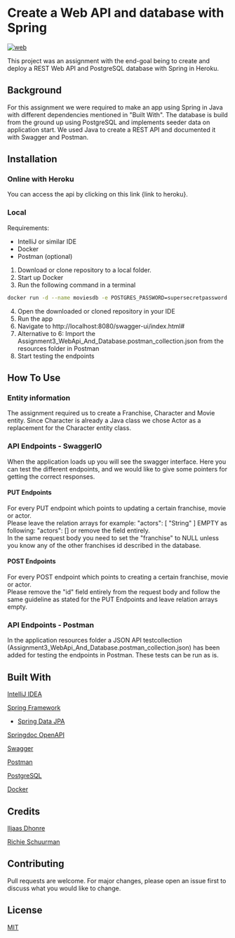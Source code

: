 # Create a Web API and database with Spring
[![web](https://img.shields.io/static/v1?logo=heroku&message=Online&label=Heroku&color=430098)](https://spring-web-api-assignment.herokuapp.com/swagger-ui/index.html)

This project was an assignment with the end-goal being to create and deploy a REST Web API and PostgreSQL database with Spring in Heroku.

## Background
For this assignment we were required to make an app using Spring in Java with different dependencies mentioned in "Built With".
The database is build from the ground up using PostgreSQL and implements seeder data on application start. We used Java to create a REST API and documented it with Swagger and Postman.

## Installation

### Online with Heroku
You can access the api by clicking on this link {link to heroku}.

### Local

Requirements:
 - IntelliJ or similar IDE
 - Docker
 - Postman (optional)

1. Download or clone repository to a local folder.
2. Start up Docker 
3. Run the following command in a terminal

```bash
docker run -d --name moviesdb -e POSTGRES_PASSWORD=supersecretpassword -e POSTGRES_DB=moviedb -p 5432:5432 postgres:14-alpine
```

4. Open the downloaded or cloned repository in your IDE
5. Run the app
6. Navigate to http://localhost:8080/swagger-ui/index.html#
7. Alternative to 6: 
Import the Assignment3_WebApi_And_Database.postman_collection.json from the resources folder in Postman
8. Start testing the endpoints

## How To Use

### Entity information
The assignment required us to create a Franchise, Character and Movie entity. Since Character is already a Java class we chose Actor as a replacement for the Character entity class.

### API Endpoints - SwaggerIO
When the application loads up you will see the swagger interface. Here you can test the different endpoints, and we would like to give some pointers for getting the correct responses.

#### PUT Endpoints
For every PUT endpoint which points to updating a certain franchise, movie or actor. <br />
Please leave the relation arrays for example: "actors": [  "String" ] EMPTY as following: "actors": [] or remove the field entirely. <br />
In the same request body you need to set the "franchise" to NULL unless you know any of the other franchises id described in the database.

#### POST Endpoints
For every POST endpoint which points to creating a certain franchise, movie or actor. <br />
Please remove the "id" field entirely from the request body and follow the same guideline as stated for the PUT Endpoints and leave relation arrays empty.

### API Endpoints - Postman
In the application resources folder a JSON API testcollection (Assignment3_WebApi_And_Database.postman_collection.json) has been added for testing the endpoints in Postman. These tests can be run as is.

## Built With
[IntelliJ IDEA](https://www.jetbrains.com/idea/)

[Spring Framework](https://spring.io/)
 - [Spring Data JPA](https://spring.io/projects/spring-data-jpa)

[Springdoc OpenAPI](https://springdoc.org/)

[Swagger](https://swagger.io/docs/specification/about/)

[Postman](https://www.postman.com/)

[PostgreSQL](https://www.postgresql.org/)

[Docker](https://www.docker.com/)

## Credits
[Iljaas Dhonre](https://github.com/iljaasdhonre)

[Richie Schuurman](https://github.com/RichieSchuurman)

## Contributing
Pull requests are welcome. For major changes, please open an issue first to discuss what you would like to change.

## License
[MIT](https://choosealicense.com/licenses/mit/)
